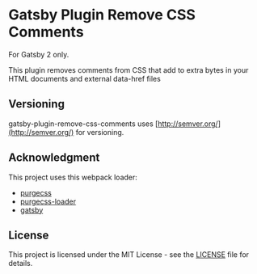 # Gatsby Plugin Remove CSS Comments

For Gatsby 2 only.

This plugin removes comments from CSS that add to extra bytes in your HTML documents and external data-href files

## Versioning

gatsby-plugin-remove-css-comments uses [http://semver.org/](http://semver.org/) for versioning.

## Acknowledgment

This project uses this webpack loader:

- [purgecss](https://github.com/FullHuman/purgecss)
- [purgecss-loader](https://github.com/americanexpress/purgecss-loader)
- [gatsby](https://github.com/gatsbyjs/gatsby/)

## License

This project is licensed under the MIT License - see the [LICENSE](LICENSE) file for details.
